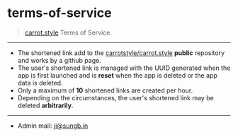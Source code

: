 # terms-of-service

> [carrot.style](https://carrot.style) Terms of Service.

---

- The shortened link add to the [carrotstyle/carrot.style](https://github.com/carrotstyle/carrot.style) **public** repository and works by a github page.
- The user's shortened link is managed with the UUID generated when the app is first launched and is **reset** when the app is deleted or the app data is deleted.
- Only a maximum of **10** shortened links are created per hour.
- Depending on the circumstances, the user's shortened link may be deleted **arbitrarily**.

---

- Admin mail: ji@sungb.in
